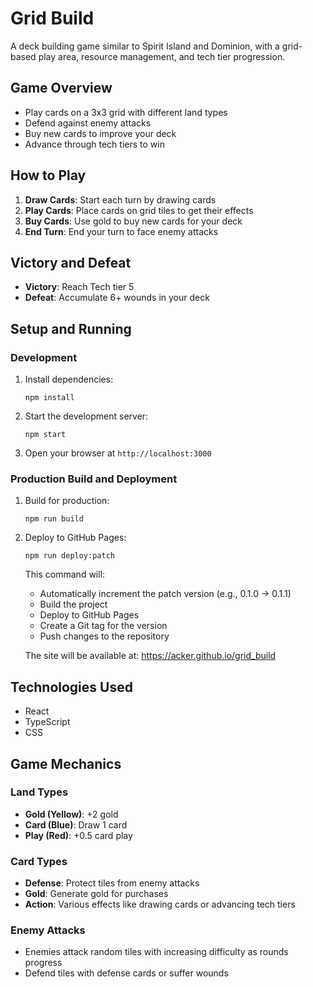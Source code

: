 # Grid Build

A deck building game similar to Spirit Island and Dominion, with a grid-based play area, resource management, and tech tier progression.

## Game Overview

- Play cards on a 3x3 grid with different land types
- Defend against enemy attacks
- Buy new cards to improve your deck
- Advance through tech tiers to win

## How to Play

1. **Draw Cards**: Start each turn by drawing cards
2. **Play Cards**: Place cards on grid tiles to get their effects
3. **Buy Cards**: Use gold to buy new cards for your deck
4. **End Turn**: End your turn to face enemy attacks

## Victory and Defeat

- **Victory**: Reach Tech tier 5
- **Defeat**: Accumulate 6+ wounds in your deck

## Setup and Running

### Development

1. Install dependencies:
   ```
   npm install
   ```

2. Start the development server:
   ```
   npm start
   ```

3. Open your browser at `http://localhost:3000`

### Production Build and Deployment

1. Build for production:
   ```
   npm run build
   ```

2. Deploy to GitHub Pages:
   ```
   npm run deploy:patch
   ```
   This command will:
   - Automatically increment the patch version (e.g., 0.1.0 → 0.1.1)
   - Build the project
   - Deploy to GitHub Pages
   - Create a Git tag for the version
   - Push changes to the repository

   The site will be available at: https://acker.github.io/grid_build

## Technologies Used

- React
- TypeScript
- CSS

## Game Mechanics

### Land Types
- **Gold (Yellow)**: +2 gold
- **Card (Blue)**: Draw 1 card
- **Play (Red)**: +0.5 card play

### Card Types
- **Defense**: Protect tiles from enemy attacks
- **Gold**: Generate gold for purchases
- **Action**: Various effects like drawing cards or advancing tech tiers

### Enemy Attacks
- Enemies attack random tiles with increasing difficulty as rounds progress
- Defend tiles with defense cards or suffer wounds